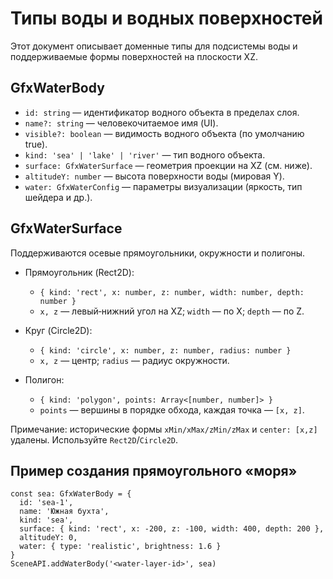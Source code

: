 # Типы воды и водных поверхностей

Этот документ описывает доменные типы для подсистемы воды и поддерживаемые формы поверхностей на плоскости XZ.

## GfxWaterBody
- `id: string` — идентификатор водного объекта в пределах слоя.
- `name?: string` — человекочитаемое имя (UI).
- `visible?: boolean` — видимость водного объекта (по умолчанию true).
- `kind: 'sea' | 'lake' | 'river'` — тип водного объекта.
- `surface: GfxWaterSurface` — геометрия проекции на XZ (см. ниже).
- `altitudeY: number` — высота поверхности воды (мировая Y).
- `water: GfxWaterConfig` — параметры визуализации (яркость, тип шейдера и др.).

## GfxWaterSurface
Поддерживаются осевые прямоугольники, окружности и полигоны.

- Прямоугольник (Rect2D):
  - `{ kind: 'rect', x: number, z: number, width: number, depth: number }`
  - `x, z` — левый‑нижний угол на XZ; `width` — по X; `depth` — по Z.

- Круг (Circle2D):
  - `{ kind: 'circle', x: number, z: number, radius: number }`
  - `x, z` — центр; `radius` — радиус окружности.

- Полигон:
  - `{ kind: 'polygon', points: Array<[number, number]> }`
  - `points` — вершины в порядке обхода, каждая точка — `[x, z]`.

Примечание: исторические формы `xMin/xMax/zMin/zMax` и `center: [x,z]` удалены. Используйте `Rect2D`/`Circle2D`.

## Пример создания прямоугольного «моря»
```
const sea: GfxWaterBody = {
  id: 'sea-1',
  name: 'Южная бухта',
  kind: 'sea',
  surface: { kind: 'rect', x: -200, z: -100, width: 400, depth: 200 },
  altitudeY: 0,
  water: { type: 'realistic', brightness: 1.6 }
}
SceneAPI.addWaterBody('<water-layer-id>', sea)
```

